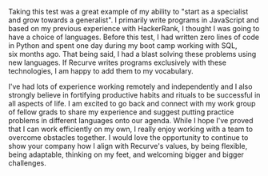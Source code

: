 Taking this test was a great example of my ability to "start as a specialist and grow towards a generalist". I primarily write programs in JavaScript and based on my previous experience with HackerRank, I thought I was going to have a choice of languages. Before this test, I had written zero lines of code in Python and spent one day during my boot camp working with SQL, six months ago. That being said, I had a blast solving these problems using new languages. If Recurve writes programs exclusively with these technologies, I am happy to add them to my vocabulary. 

I've had lots of experience working remotely and independently and I also strongly believe in fortifying productive habits and rituals to be successful in all aspects of life. I am excited to go back and connect with my work group of fellow grads to share my experience and suggest putting practice problems in different languages onto our agenda. While I hope I've proved that I can work efficiently on my own, I really enjoy working with a team to overcome obstacles together. I would love the opportunity to continue to show your company how I align with Recurve's values, by being flexible, being adaptable, thinking on my feet, and welcoming bigger and bigger challenges. 